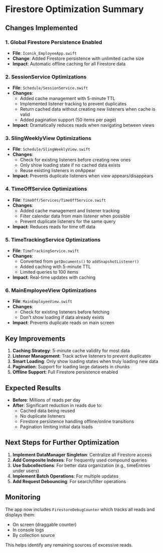 # Firestore Optimization Summary

## Changes Implemented

### 1. Global Firestore Persistence Enabled
- **File**: `Iconik_EmployeeApp.swift`
- **Change**: Added Firestore persistence with unlimited cache size
- **Impact**: Automatic offline caching for all Firestore data

### 2. SessionService Optimizations
- **File**: `Schedule/SessionService.swift`
- **Changes**:
  - Added cache management with 5-minute TTL
  - Implemented listener tracking to prevent duplicates
  - Return cached data without creating new listeners when cache is valid
  - Added pagination support (50 items per page)
- **Impact**: Dramatically reduces reads when navigating between views

### 3. SlingWeeklyView Optimizations
- **File**: `Schedule/SlingWeeklyView.swift`
- **Changes**:
  - Check for existing listeners before creating new ones
  - Only show loading state if no cached data exists
  - Reuse existing listeners in onAppear
- **Impact**: Prevents duplicate listeners when view appears/disappears

### 4. TimeOffService Optimizations
- **File**: `TimeOff/Services/TimeOffService.swift`
- **Changes**:
  - Added cache management and listener tracking
  - Filter calendar data from main listener when possible
  - Prevent duplicate listeners for the same query
- **Impact**: Reduces reads for time off data

### 5. TimeTrackingService Optimizations
- **File**: `TimeTrackingService.swift`
- **Changes**:
  - Converted from `getDocuments()` to `addSnapshotListener()`
  - Added caching with 5-minute TTL
  - Limited queries to 100 items
- **Impact**: Real-time updates with caching

### 6. MainEmployeeView Optimizations
- **File**: `MainEmployeeView.swift`
- **Changes**:
  - Check for existing listeners before fetching
  - Don't show loading if data already exists
- **Impact**: Prevents duplicate reads on main screen

## Key Improvements

1. **Caching Strategy**: 5-minute cache validity for most data
2. **Listener Management**: Track active listeners to prevent duplicates
3. **Smart Loading**: Only show loading states when truly loading new data
4. **Pagination**: Support for loading large datasets in chunks
5. **Offline Support**: Full Firestore persistence enabled

## Expected Results

- **Before**: Millions of reads per day
- **After**: Significant reduction in reads due to:
  - Cached data being reused
  - No duplicate listeners
  - Firestore persistence handling offline/online transitions
  - Pagination limiting initial data loads

## Next Steps for Further Optimization

1. **Implement DataManager Singleton**: Centralize all Firestore access
2. **Add Composite Indexes**: For frequently used compound queries
3. **Use Subcollections**: For better data organization (e.g., timeEntries under users)
4. **Implement Batch Operations**: For multiple updates
5. **Add Request Debouncing**: For search/filter operations

## Monitoring

The app now includes `FirestoreDebugCounter` which tracks all reads and displays them:
- On screen (draggable counter)
- In console logs
- By collection source

This helps identify any remaining sources of excessive reads.